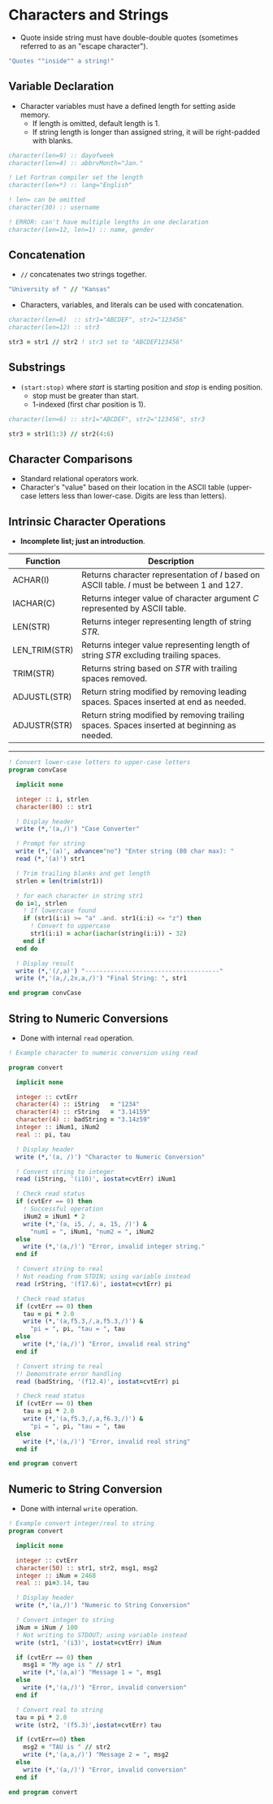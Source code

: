<!--
  Author:  NE- https://github.com/NE-
  Date:    2022 September 02
  Purpose: General Fortran (95/2003/2008) Characters and Strings Notes.
-->

# Characters and Strings
- Quote inside string must have double-double quotes (sometimes referred to as an "escape character").
```fortran
"Quotes ""inside"" a string!"
```

## Variable Declaration
- Character variables must have a defined length for setting aside memory.
  - If length is omitted, default length is 1.
  - If string length is longer than assigned string, it will be right-padded with blanks.
```fortran
character(len=9) :: dayofweek
character(len=4) :: abbrvMonth="Jan."

! Let Fortran compiler set the length
character(len=*) :: lang="English"

! len= can be omitted
character(30) :: username

! ERROR: can't have multiple lengths in one declaration
character(len=12, len=1) :: name, gender
```

## Concatenation
- `//` concatenates two strings together.
```fortran
"University of " // "Kansas"
```
- Characters, variables, and literals can be used with concatenation.
```fortran
character(len=6)  :: str1="ABCDEF", str2="123456"
character(len=12) :: str3

str3 = str1 // str2 ! str3 set to "ABCDEF123456"
```


## Substrings
- `(start:stop)` where *start* is starting position and *stop* is ending position.
  - stop must be greater than start.
  - 1-indexed (first char position is 1).
```fortran
character(len=6) :: str1="ABCDEF", str2="123456", str3

str3 = str1(1:3) // str2(4:6)
```

## Character Comparisons
- Standard relational operators work.
- Character's "value" based on their location in the ASCII table (upper-case letters less than lower-case. Digits are less than letters).

## Intrinsic Character Operations
- **Incomplete list; just an introduction**.

 | Function | Description |
 | -------- | ----------- |
 | ACHAR(I) | Returns character representation of *I* based on ASCII table. *I* must be between 1 and 127. |
 | IACHAR(C) | Returns integer value of character argument *C* represented by ASCII table. |
 | LEN(STR) | Returns integer representing length of string *STR*. |
 | LEN_TRIM(STR) | Returns integer value representing length of string *STR* excluding trailing spaces. |
 | TRIM(STR) | Returns string based on *STR* with trailing spaces removed. |
 | ADJUSTL(STR) | Return string modified by removing leading spaces. Spaces inserted at end as needed. |
 | ADJUSTR(STR) | Return string modified by removing trailing spaces. Spaces inserted at beginning as needed. |
---

```fortran
! Convert lower-case letters to upper-case letters
program convCase

  implicit none

  integer :: i, strlen
  character(80) :: str1

  ! Display header
  write (*,'(a,/)') "Case Converter"

  ! Prompt for string
  write (*,'(a)', advance="no") "Enter string (80 char max): "
  read (*,'(a)') str1

  ! Trim trailing blanks and get length
  strlen = len(trim(str1))

  ! for each character in string str1
  do i=1, strlen
    ! If lowercase found
    if (str1(i:i) >= "a" .and. str1(i:i) <= "z") then
      ! Convert to uppercase
      str1(i:i) = achar(iachar(string(i:i)) - 32)
    end if
  end do

  ! Display result
  write (*,'(/,a)') "-------------------------------------"
  write (*,'(a,/,2x,a,/)') "Final String: ", str1

end program convCase
```

## String to Numeric Conversions
- Done with internal `read` operation.
```fortran
! Example character to numeric conversion using read

program convert

  implicit none

  integer :: cvtErr
  character(4) :: iString   = "1234"
  character(4) :: rString   = "3.14159"
  character(4) :: badString = "3.14z59"
  integer :: iNum1, iNum2
  real :: pi, tau

  ! Display header
  write (*,'(a, /)') "Character to Numeric Conversion"

  ! Convert string to integer
  read (iString, '(i10)', iostat=cvtErr) iNum1

  ! Check read status
  if (cvtErr == 0) then
    ! Successful operation
    iNum2 = iNum1 * 2
    write (*,'(a, i5, /, a, 15, /)') &
      "num1 = ", iNum1, "num2 = ", iNum2
  else
    write (*,'(a,/)') "Error, invalid integer string."
  end if

  ! Convert string to real
  ! Not reading from STDIN; using variable instead
  read (rString, '(f17.6)', iostat=cvtErr) pi

  ! Check read status
  if (cvtErr == 0) then
    tau = pi * 2.0
    write (*,'(a,f5.3,/,a,f5.3,/)') &
      "pi = ", pi, "tau = ", tau
  else
    write (*,'(a,/)') "Error, invalid real string"
  end if

  ! Convert string to real
  !! Demonstrate error handling
  read (badString, '(f12.4)', iostat=cvtErr) pi

  ! Check read status
  if (cvtErr == 0) then
    tau = pi * 2.0
    write (*,'(a,f5.3,/,a,f6.3,/)') &
      "pi = ", pi, "tau = ", tau
  else
    write (*,'(a,/)') "Error, invalid real string"
  end if

end program convert
```

## Numeric to String Conversion
- Done with internal `write` operation.
```fortran
! Example convert integer/real to string
program convert

  implicit none

  integer :: cvtErr
  character(50) :: str1, str2, msg1, msg2
  integer :: iNum = 2468
  real :: pi=3.14, tau

  ! Display header
  write (*,'(a,/)') "Numeric to String Conversion"

  ! Convert integer to string
  iNum = iNum / 100
  ! Not writing to STDOUT; using variable instead
  write (str1, '(i3)', iostat=cvtErr) iNum

  if (cvtErr == 0) then
    msg1 = "My age is " // str1
    write (*,'(a,a)') "Message 1 = ", msg1
  else
    write (*,'(a,/)') "Error, invalid conversion"
  end if

  ! Convert real to string
  tau = pi * 2.0
  write (str2, '(f5.3)',iostat=cvtErr) tau

  if (cvtErr==0) then
    msg2 = "TAU is " // str2
    write (*,'(a,a,/)') "Message 2 = ", msg2
  else
    write (*,'(a,/)') "Error, invalid conversion"
  end if

end program convert
```

